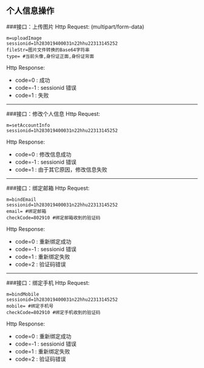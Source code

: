 个人信息操作
---
###<a name="1">接口：上传图片</a>
Http Request: (multipart/form-data)

```
m=uploadImage
sessionid=1h283019400031n22hhu22313145252
fileStr=图片文件转换的Base64字符串
type= #当前头像,身份证正面,身份证背面
```

Http Response:

- code=0 : 成功
- code=-1 : sessionid 错误
- code=1 : 失败

---
###<a name="2">接口：修改个人信息</a>
Http Request:

```
m=setAccountInfo
sessionid=1h283019400031n22hhu22313145252
```

Http Response:

- code=0 : 修改信息成功
- code=-1 : sessionid 错误
- code=1 : 由于其它原因，修改信息失败

---
###<a name="3">接口：绑定邮箱</a>
Http Request: 

```
m=bindEmail
sessionid=1h283019400031n22hhu22313145252
email= #绑定邮箱
checkCode=802910 #绑定邮箱收到的验证码
```
Http Response:  

- code=0 : 重新绑定成功
- code=-1 : sessionid 错误
- code=1 : 重新绑定失败
- code=2 : 验证码错误

---
###<a name="4">接口：绑定手机</a>
Http Request: 

```
m=bindMobile
sessionid=1h283019400031n22hhu22313145252
mobile= #绑定手机号
checkCode=802910 #绑定手机收到的验证码
```

Http Response:

- code=0 : 重新绑定成功
- code=-1 : sessionid 错误
- code=1 : 重新绑定失败
- code=2 : 验证码错误
